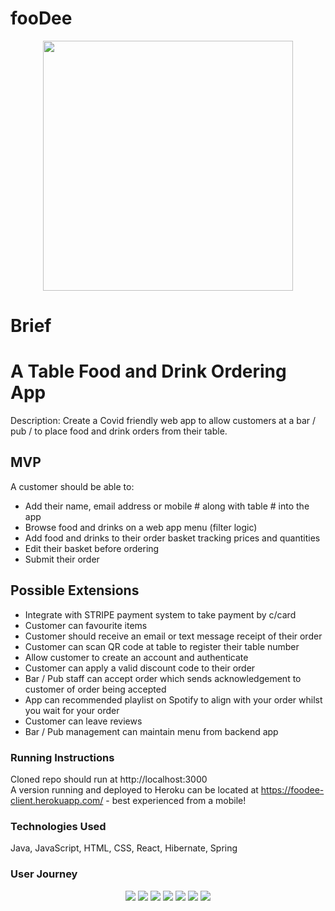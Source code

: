 # fooDee

<p align="center">
<img width="400" src="https://github.com/Laurelinex/fooDee/blob/main/client/src/media/fooDeeLogoTransparent.png">
</p>


# Brief
# A Table Food and Drink Ordering App

Description: Create a Covid friendly web app to allow customers at a bar / pub / to place food and drink orders from their table.

## MVP

A customer should be able to:

-   Add their name, email address or mobile # along with table # into the app
-   Browse food and drinks on a web app menu (filter logic)
-   Add food and drinks to their order basket tracking prices and quantities
-   Edit their basket before ordering
-   Submit their order

## Possible Extensions

-   Integrate with STRIPE payment system to take payment by c/card
-   Customer can favourite items
-   Customer should receive an email or text message receipt of their order
-   Customer can scan QR code at table to register their table number
-   Allow customer to create an account and authenticate
-   Customer can apply a valid discount code to their order
-   Bar / Pub staff can accept order which sends acknowledgement to customer of order being accepted
-   App can recommended playlist on Spotify to align with your order whilst you wait for your order
-   Customer can leave reviews
-   Bar / Pub management can maintain menu from backend app

### Running Instructions
Cloned repo should run at http://localhost:3000 \
A version running and deployed to Heroku can be located at https://foodee-client.herokuapp.com/ - best experienced from a mobile!

<h3>Technologies Used</h3>
Java, JavaScript, HTML, CSS, React, Hibernate, Spring

<h3>User Journey</h3>

<p align="center">
<img src="https://github.com/Laurelinex/fooDee/blob/main/client/src/media/readme/journey_1.png">
<img src="https://github.com/Laurelinex/fooDee/blob/main/client/src/media/readme/journey_2.png">
<img src="https://github.com/Laurelinex/fooDee/blob/main/client/src/media/readme/journey_3.png">
<img src="https://github.com/Laurelinex/fooDee/blob/main/client/src/media/readme/journey_4.png">
<img src="https://github.com/Laurelinex/fooDee/blob/main/client/src/media/readme/journey_5.png">
<img src="https://github.com/Laurelinex/fooDee/blob/main/client/src/media/readme/journey_6.png">
<img src="https://github.com/Laurelinex/fooDee/blob/main/client/src/media/readme/journey_7.png">
</p>
